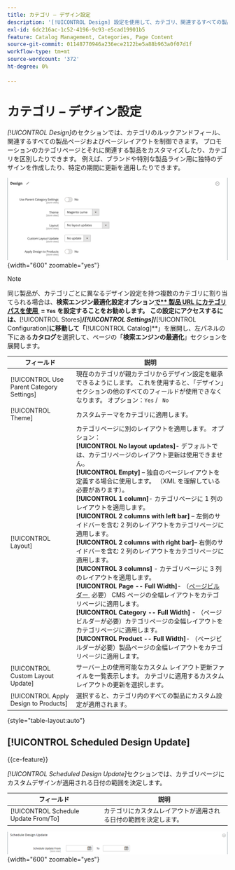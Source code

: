 ```yaml
---
title: カテゴリ – デザイン設定
description: '[!UICONTROL Design] 設定を使用して、カテゴリ、関連するすべての製品ページ、ページレイアウトのルックアンドフィールを定義する方法を説明します。'
exl-id: 6dc216ac-1c52-4196-9c93-e5cad19901b5
feature: Catalog Management, Categories, Page Content
source-git-commit: 01148770946a236ece2122be5a88b963a0f07d1f
workflow-type: tm+mt
source-wordcount: '372'
ht-degree: 0%

---
```


# カテゴリ – デザイン設定

_[!UICONTROL Design]_&#x200B;のセクションでは、カテゴリのルックアンドフィール、関連するすべての製品ページおよびページレイアウトを制御できます。 プロモーションのカテゴリページとそれに関連する製品をカスタマイズしたり、カテゴリを区別したりできます。 例えば、ブランドや特別な製品ライン用に独特のデザインを作成したり、特定の期間に更新を適用したりできます。

![&#x200B; カテゴリのデザイン設定 &#x200B;](./assets/category-design.png){width="600" zoomable="yes"}

>[!NOTE]
>
>同じ製品が、カテゴリごとに異なるデザイン設定を持つ複数のカテゴリに割り当てられる場合は、**検索エンジン最適化設定オプション [&#x200B; で** 製品 URL にカテゴリパスを使用 &#x200B;](../configuration-reference/catalog/catalog.md#search-engine-optimization) = `Yes` を設定することをお勧めします。 この設定にアクセスするには、**[!UICONTROL Stores]**/_[!UICONTROL Settings]_/**[!UICONTROL Configuration]**&#x200B;に移動して「**[!UICONTROL Catalog]**」を展開し、左パネルの下にある&#x200B;**カタログ**&#x200B;を選択して、ページの「**検索エンジンの最適化**」セクションを展開します。

| フィールド | 説明 |
|--- |--- |
| [!UICONTROL Use Parent Category Settings] | 現在のカテゴリが親カテゴリからデザイン設定を継承できるようにします。 これを使用すると、「デザイン」セクションの他のすべてのフィールドが使用できなくなります。 オプション：`Yes` / ` No` |
| [!UICONTROL Theme] | カスタムテーマをカテゴリに適用します。 |
| [!UICONTROL Layout] | カテゴリページに別のレイアウトを適用します。 オプション：<br/>**[!UICONTROL No layout updates]**- デフォルトでは、カテゴリページのレイアウト更新は使用できません。<br/>**[!UICONTROL Empty]** – 独自のページレイアウトを定義する場合に使用します。 （XML を理解している必要があります）。 <br/>**[!UICONTROL 1 column]**- カテゴリページに 1 列のレイアウトを適用します。<br/>**[!UICONTROL 2 columns with left bar]** – 左側のサイドバーを含む 2 列のレイアウトをカテゴリページに適用します。 <br/>**[!UICONTROL 2 columns with right bar]**– 右側のサイドバーを含む 2 列のレイアウトをカテゴリページに適用します。<br/>**[!UICONTROL 3 columns]** - カテゴリページに 3 列のレイアウトを適用します。<br/>**[!UICONTROL Page -- Full Width]**- （[&#x200B; ページビルダー &#x200B;](../page-builder/introduction.md) 必要） CMS ページの全幅レイアウトをカテゴリページに適用します。<br/>**[!UICONTROL Category -- Full Width]** - （ページビルダーが必要）カテゴリページの全幅レイアウトをカテゴリページに適用します。 <br/>**[!UICONTROL Product -- Full Width]**- （ページビルダーが必要）製品ページの全幅レイアウトをカテゴリページに適用します。 |
| [!UICONTROL Custom Layout Update] | サーバー上の使用可能なカスタム レイアウト更新ファイルを一覧表示します。 カテゴリに適用するカスタムレイアウトの更新を選択します。 |
| [!UICONTROL Apply Design to Products] | 選択すると、カテゴリ内のすべての製品にカスタム設定が適用されます。 |

{style="table-layout:auto"}

## [!UICONTROL Scheduled Design Update]

{{ce-feature}}

_[!UICONTROL Scheduled Design Update]_&#x200B;セクションでは、カテゴリページにカスタムデザインが適用される日付の範囲を決定します。

| フィールド | 説明 |
|--- |--- |
| [!UICONTROL Schedule Update From/To] | カテゴリにカスタムレイアウトが適用される日付の範囲を決定します。 |

![&#x200B; スケジュールされたデザインの更新 &#x200B;](./assets/category-scheduled-design-update.png){width="600" zoomable="yes"}
